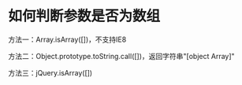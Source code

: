 # 如何判断参数是否为数组

方法一：Array.isArray([])，不支持IE8

方法二：Object.prototype.toString.call([])，返回字符串"[object Array]"

方法三：jQuery.isArray([])